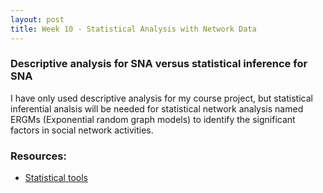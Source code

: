 ```yaml
---
layout: post
title: Week 10 - Statistical Analysis with Network Data
---
```


### Descriptive analysis for SNA versus statistical inference for SNA
I have only used descriptive analysis for my course project, but statistical inferential analsis will be needed for statistical network analysis named ERGMs (Exponential random graph models) to identify the significant factors in social network activities. 

### Resources:
* [Statistical tools](http://www.faculty.ucr.edu/~hanneman/nettext/C18_Statistics.html)